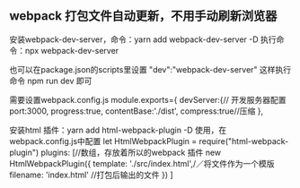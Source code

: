 ## webpack 打包文件自动更新，不用手动刷新浏览器
安装webpack-dev-server，命令：yarn  add webpack-dev-server -D
执行命令：npx webpack-dev-server 

也可以在package.json的scripts里设置
"dev":"webpack-dev-server"
这样执行命令 npm run dev 即可

需要设置webpack.config.js
module.exports={
	devServer:{// 开发服务器配置
		port:3000,
		progress:true,
		contentBase:'./dist',
		compress:true//压缩
	},

安装html 插件：yarn add html-webpack-plugin -D
使用，在webpack.config.js中配置
let HtmlWebpackPlugin = require("html-webpack-plugin")
	plugins: [//数组，存放着所以的webpack 插件
		new HtmlWebpackPlugin({
			template: './src/index.html',/／将文件作为一个模版
			filename: 'index.html' //打包后输出的文件
		})
	]




